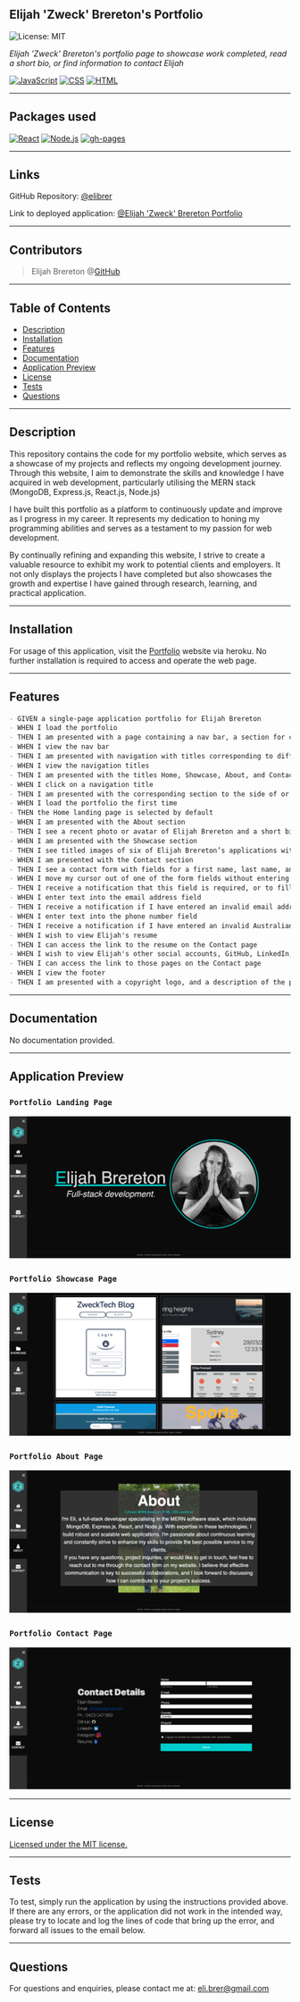 ## Elijah 'Zweck' Brereton's Portfolio
![License: MIT](https://img.shields.io/badge/License-MIT-yellow.svg)

*Elijah 'Zweck' Brereton's portfolio page to showcase work completed, read a short bio, or find information to contact Elijah*

[![JavaScript](https://img.shields.io/badge/JavaScript-323330?style=for-the-badge&logo=javascript&logoColor=F7DF1E)](https://developer.mozilla.org/en-US/docs/Web/JavaScript)  [![CSS](https://img.shields.io/badge/CSS-blue?style=for-the-badge&logo=css3)](https://developer.mozilla.org/en-US/docs/Web/CSS) [![HTML](https://img.shields.io/badge/HTML-purple?style=for-the-badge&logo=html5)](https://developer.mozilla.org/en-US/docs/Web/HTML)

---

## Packages used
[![React](https://img.shields.io/badge/React-454b60?style=for-the-badge&logo=react)](https://react.dev/) [![Node.js](https://img.shields.io/badge/Node.js-43853D?style=for-the-badge&logo=node.js&logoColor=white)](https://nodejs.org/en/) [![gh-pages](https://img.shields.io/badge/gh--pages-green?style=for-the-badge&logo=github)](https://www.npmjs.com/package/gh-pages/) 

---

## Links
GitHub Repository: [@elibrer](https://github.com/elibrer/elijah-zweck-brereton-portfolio)

Link to deployed application: [@Elijah 'Zweck' Brereton Portfolio](https://elijah-brereton-portfolio-6d2dfbb4a03e.herokuapp.com/)

---

## Contributors
> Elijah Brereton @[GitHub](https://github.com/elibrer)

---

## Table of Contents
- [Description](#description)
- [Installation](#installation)
- [Features](#features)
- [Documentation](#documentation)
- [Application Preview](#application-preview)
- [License](#license)
- [Tests](#tests)
- [Questions](#questions)

---

## Description
This repository contains the code for my portfolio website, which serves as a showcase of my projects and reflects my ongoing development journey. Through this website, I aim to demonstrate the skills and knowledge I have acquired in web development, particularly utilising the MERN stack (MongoDB, Express.js, React.js, Node.js)

I have built this portfolio as a platform to continuously update and improve as I progress in my career. It represents my dedication to honing my programming abilities and serves as a testament to my passion for web development.

By continually refining and expanding this website, I strive to create a valuable resource to exhibit my work to potential clients and employers. It not only displays the projects I have completed but also showcases the growth and expertise I have gained through research, learning, and practical application.

---

## Installation

For usage of this application, visit the [Portfolio](https://elibrer.github.io/elijah-zweck-brereton-portfolio/#/) website via heroku. No further installation is required to access and operate the web page. 


---

## Features
```md
- GIVEN a single-page application portfolio for Elijah Brereton
- WHEN I load the portfolio
- THEN I am presented with a page containing a nav bar, a section for content, and a footer
- WHEN I view the nav bar
- THEN I am presented with navigation with titles corresponding to different sections of the portfolio
- WHEN I view the navigation titles
- THEN I am presented with the titles Home, Showcase, About, and Contact, and the title corresponding to the current section is highlighted
- WHEN I click on a navigation title
- THEN I am presented with the corresponding section to the side of or below the navigation without the page reloading and that title is highlighted
- WHEN I load the portfolio the first time
- THEN the Home landing page is selected by default
- WHEN I am presented with the About section
- THEN I see a recent photo or avatar of Elijah Brereton and a short bio about them
- WHEN I am presented with the Showcase section
- THEN I see titled images of six of Elijah Brereton’s applications with links to both the deployed applications and the corresponding GitHub repositories
- WHEN I am presented with the Contact section
- THEN I see a contact form with fields for a first name, last name, an email address, a phone number, a country input, and an enquiry message - with the option to share all or none of the contact info
- WHEN I move my cursor out of one of the form fields without entering text, or press submit without the required fields having content
- THEN I receive a notification that this field is required, or to fill out all required fields
- WHEN I enter text into the email address field
- THEN I receive a notification if I have entered an invalid email address
- WHEN I enter text into the phone number field
- THEN I receive a notification if I have entered an invalid Australian phone number 
- WHEN I wish to view Elijah's resume
- THEN I can access the link to the resume on the Contact page
- WHEN I wish to view Elijah's other social accounts, GitHub, LinkedIn, Instagram
- THEN I can access the link to those pages on the Contact page
- WHEN I view the footer
- THEN I am presented with a copyright logo, and a description of the porfolios creator
```

---

## Documentation
No documentation provided.

---

## Application Preview
### `Portfolio Landing Page`
![Portfolio Landing Page](./src/assets/images/portfolio-landing-page.png)
### `Portfolio Showcase Page`
![Portfolio Showcase Page](./src/assets/images/portfolio-showcase-page.png)
### `Portfolio About Page`
![Portfolio About Page](./src/assets/images/portfolio-about-page.png)
### `Portfolio Contact Page`
![Portfolio Contact Page](./src/assets/images/portfolio-contact-page.png)

---

## License
[Licensed under the MIT license.](https://opensource.org/licenses/MIT)

---

## Tests
To test, simply run the application by using the instructions provided above. If there are any errors, or the application did not work in the intended way, please try to locate and log the lines of code that bring up the error, and forward all issues to the email below.

---

## Questions
For questions and enquiries, please contact me at: 
[eli.brer@gmail.com](eli.brer@gmail.com)